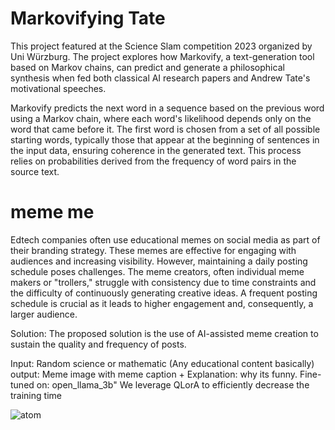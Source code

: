 # Markovifying Tate
This project featured at the Science Slam competition 2023 organized by Uni Würzburg. The project explores how Markovify, a text-generation tool based on Markov chains, can predict and generate a philosophical synthesis when fed both classical AI research papers and Andrew Tate's motivational speeches.


Markovify predicts the next word in a sequence based on the previous word using a Markov chain, where each word's likelihood depends only on the word that came before it. The first word is chosen from a set of all possible starting words, typically those that appear at the beginning of sentences in the input data, ensuring coherence in the generated text. This process relies on probabilities derived from the frequency of word pairs in the source text.
# meme me
Edtech companies often use educational memes on social media as part of their branding strategy. These memes are effective for engaging with audiences and increasing visibility. However, maintaining a daily posting schedule poses challenges. The meme creators, often individual meme makers or "trollers," struggle with consistency due to time constraints and the difficulty of continuously generating creative ideas. A frequent posting schedule is crucial as it leads to higher engagement and, consequently, a larger audience.

Solution: The proposed solution is the use of AI-assisted meme creation to sustain the quality and frequency of posts.

Input: Random science or mathematic (Any educational content basically) output: Meme image with meme caption + Explanation: why its funny.
Fine-tuned on: open_llama_3b" We leverage QLorA to efficiently decrease the training time

![atom](https://github.com/user-attachments/assets/089b6224-0a91-4cbd-a6f7-3e2b8f2adfc2)
